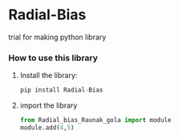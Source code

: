# Radial-Bias
trial for making python library

### How to use this library

1.  Install the library:

    ```python
    pip install Radial-Bias
    ```
    
3.  import the library

    ```python
    from Radial_bias_Raunak_gola import module
    module.add(4,5)
    ```
